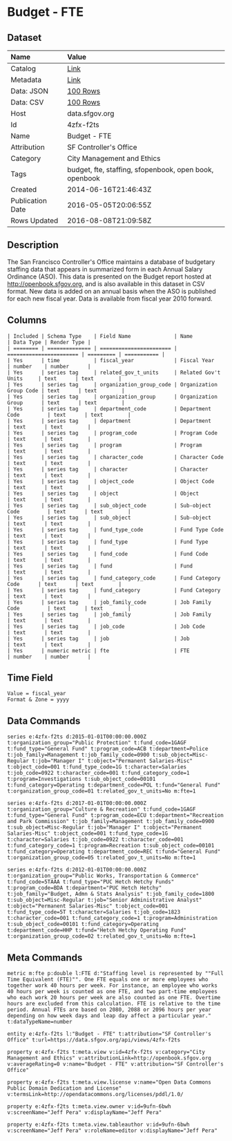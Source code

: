 # Budget - FTE

## Dataset

| Name | Value |
| :--- | :---- |
| Catalog | [Link](https://catalog.data.gov/dataset/budget-fte-ab7fd) |
| Metadata | [Link](https://data.sfgov.org/api/views/4zfx-f2ts) |
| Data: JSON | [100 Rows](https://data.sfgov.org/api/views/4zfx-f2ts/rows.json?max_rows=100) |
| Data: CSV | [100 Rows](https://data.sfgov.org/api/views/4zfx-f2ts/rows.csv?max_rows=100) |
| Host | data.sfgov.org |
| Id | 4zfx-f2ts |
| Name | Budget - FTE |
| Attribution | SF Controller's Office |
| Category | City Management and Ethics |
| Tags | budget, fte, staffing, sfopenbook, open book, openbook |
| Created | 2014-06-16T21:46:43Z |
| Publication Date | 2016-05-05T20:06:55Z |
| Rows Updated | 2016-08-08T21:09:58Z |

## Description

The San Francisco Controller's Office maintains a database of budgetary staffing data that appears in summarized form in each Annual Salary Ordinance (ASO). This data is presented on the Budget report hosted at http://openbook.sfgov.org, and is also available in this dataset in CSV format. New data is added on an annual basis when the ASO is published for each new fiscal year. Data is available from fiscal year 2010 forward.

## Columns

```ls
| Included | Schema Type    | Field Name              | Name                    | Data Type | Render Type |
| ======== | ============== | ======================= | ======================= | ========= | =========== |
| Yes      | time           | fiscal_year             | Fiscal Year             | number    | number      |
| Yes      | series tag     | related_gov_t_units     | Related Gov't Units     | text      | text        |
| Yes      | series tag     | organization_group_code | Organization Group Code | text      | text        |
| Yes      | series tag     | organization_group      | Organization Group      | text      | text        |
| Yes      | series tag     | department_code         | Department Code         | text      | text        |
| Yes      | series tag     | department              | Department              | text      | text        |
| Yes      | series tag     | program_code            | Program Code            | text      | text        |
| Yes      | series tag     | program                 | Program                 | text      | text        |
| Yes      | series tag     | character_code          | Character Code          | text      | text        |
| Yes      | series tag     | character               | Character               | text      | text        |
| Yes      | series tag     | object_code             | Object Code             | text      | text        |
| Yes      | series tag     | object                  | Object                  | text      | text        |
| Yes      | series tag     | sub_object_code         | Sub-object Code         | text      | text        |
| Yes      | series tag     | sub_object              | Sub-object              | text      | text        |
| Yes      | series tag     | fund_type_code          | Fund Type Code          | text      | text        |
| Yes      | series tag     | fund_type               | Fund Type               | text      | text        |
| Yes      | series tag     | fund_code               | Fund Code               | text      | text        |
| Yes      | series tag     | fund                    | Fund                    | text      | text        |
| Yes      | series tag     | fund_category_code      | Fund Category Code      | text      | text        |
| Yes      | series tag     | fund_category           | Fund Category           | text      | text        |
| Yes      | series tag     | job_family_code         | Job Family Code         | text      | text        |
| Yes      | series tag     | job_family              | Job Family              | text      | text        |
| Yes      | series tag     | job_code                | Job Code                | text      | text        |
| Yes      | series tag     | job                     | Job                     | text      | text        |
| Yes      | numeric metric | fte                     | FTE                     | number    | number      |
```

## Time Field

```ls
Value = fiscal_year
Format & Zone = yyyy
```

## Data Commands

```ls
series e:4zfx-f2ts d:2015-01-01T00:00:00.000Z t:organization_group="Public Protection" t:fund_code=1GAGF t:fund_type="General Fund" t:program_code=ACB t:department=Police t:job_family=Management t:job_family_code=0900 t:sub_object=Misc-Regular t:job="Manager I" t:object="Permanent Salaries-Misc" t:object_code=001 t:fund_type_code=1G t:character=Salaries t:job_code=0922 t:character_code=001 t:fund_category_code=1 t:program=Investigations t:sub_object_code=00101 t:fund_category=Operating t:department_code=POL t:fund="General Fund" t:organization_group_code=01 t:related_gov_t_units=No m:fte=1

series e:4zfx-f2ts d:2017-01-01T00:00:00.000Z t:organization_group="Culture & Recreation" t:fund_code=1GAGF t:fund_type="General Fund" t:program_code=ECU t:department="Recreation and Park Commission" t:job_family=Management t:job_family_code=0900 t:sub_object=Misc-Regular t:job="Manager I" t:object="Permanent Salaries-Misc" t:object_code=001 t:fund_type_code=1G t:character=Salaries t:job_code=0922 t:character_code=001 t:fund_category_code=1 t:program=Recreation t:sub_object_code=00101 t:fund_category=Operating t:department_code=REC t:fund="General Fund" t:organization_group_code=05 t:related_gov_t_units=No m:fte=1

series e:4zfx-f2ts d:2012-01-01T00:00:00.000Z t:organization_group="Public Works, Transportation & Commerce" t:fund_code=5TAAA t:fund_type="PUC Hetch Hetchy Funds" t:program_code=BDA t:department="PUC Hetch Hetchy" t:job_family="Budget, Admn & Stats Analysis" t:job_family_code=1800 t:sub_object=Misc-Regular t:job="Senior Administrative Analyst" t:object="Permanent Salaries-Misc" t:object_code=001 t:fund_type_code=5T t:character=Salaries t:job_code=1823 t:character_code=001 t:fund_category_code=1 t:program=Administration t:sub_object_code=00101 t:fund_category=Operating t:department_code=HHP t:fund="Hetch Hetchy Operating Fund" t:organization_group_code=02 t:related_gov_t_units=No m:fte=1
```

## Meta Commands

```ls
metric m:fte p:double l:FTE d:"Staffing level is represented by ""Full Time Equivalent (FTE)"". One FTE equals one or more employees who together work 40 hours per week. For instance, an employee who works 40 hours per week is counted as one FTE, and two part-time employees who each work 20 hours per week are also counted as one FTE. Overtime hours are excluded from this calculation. FTE is relative to the time period. Annual FTEs are based on 2080, 2088 or 2096 hours per year depending on how week days and leap day affect a particular year." t:dataTypeName=number

entity e:4zfx-f2ts l:"Budget - FTE" t:attribution="SF Controller's Office" t:url=https://data.sfgov.org/api/views/4zfx-f2ts

property e:4zfx-f2ts t:meta.view v:id=4zfx-f2ts v:category="City Management and Ethics" v:attributionLink=http://openbook.sfgov.org v:averageRating=0 v:name="Budget - FTE" v:attribution="SF Controller's Office"

property e:4zfx-f2ts t:meta.view.license v:name="Open Data Commons Public Domain Dedication and License" v:termsLink=http://opendatacommons.org/licenses/pddl/1.0/

property e:4zfx-f2ts t:meta.view.owner v:id=9ufn-6bwh v:screenName="Jeff Pera" v:displayName="Jeff Pera"

property e:4zfx-f2ts t:meta.view.tableauthor v:id=9ufn-6bwh v:screenName="Jeff Pera" v:roleName=editor v:displayName="Jeff Pera"
```
